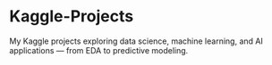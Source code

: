 # Kaggle-Projects
My Kaggle projects exploring data science, machine learning, and AI applications — from EDA to predictive modeling.
